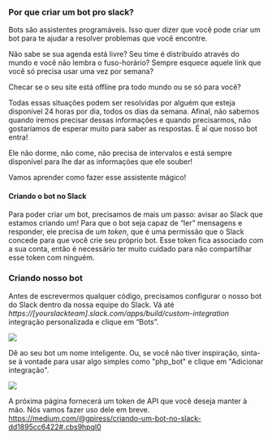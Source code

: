 ### Por que criar um bot pro slack?

Bots são assistentes programáveis. Isso quer dizer que você pode criar um bot para te ajudar a resolver problemas que você encontre. 

Não sabe se sua agenda está livre? Seu time é distribuído através do mundo e você não lembra o fuso-horário? Sempre esquece aquele link que você só precisa usar uma vez por semana? 

Checar se o seu site está offline pra todo mundo ou se só para você?

Todas essas situações podem ser resolvidas por alguém que esteja disponível 24 horas por dia, todos os dias da semana. Afinal, não sabemos quando iremos precisar dessas informações e quando precisarmos, não gostaríamos de esperar muito para saber as respostas. É aí que nosso bot entra! 

Ele não dorme, não come, não precisa de intervalos e está sempre disponível para lhe dar as informações que ele souber!

Vamos aprender como fazer esse assistente mágico!


#### Criando o bot no Slack

Para poder criar um bot, precisamos de mais um passo: avisar ao Slack que estamos criando um! Para que o bot seja capaz de “ler” mensagens e responder, ele precisa de um  _token_, que é uma permissão que o Slack concede para que você crie seu próprio bot.
Esse token fica associado com a sua conta, então é necessário ter muito cuidado para não compartilhar esse token com ninguém.

### Criando nosso bot
Antes de escrevermos qualquer código, precisamos configurar o nosso bot do Slack dentro da nossa equipe do Slack. Vá até *https://[yourslackteam].slack.com/apps/build/custom-integration* integração personalizada e clique em “Bots”.
  
![](https://www.twilio.com/blog/wp-content/uploads/2017/02/SuUYUoDfy60pGc5bE-C6WPS5A6ob-lpDhSTTnTc4ngp-fmMMZ9ezBErw88iM8En466SVled_DYd-ixzlWGr7U1m0kGH3-dEm1u-5t8h6NK0HRQywVtlBSvuxLrSfCuulx7Q8_wYh.png)

Dê ao seu bot um nome inteligente. Ou, se você não tiver inspiração, sinta-se à vontade para usar algo simples como "php_bot" e clique em "Adicionar integração".

![](https://www.twilio.com/blog/wp-content/uploads/2017/02/pq1aXzKShVuuaTlxcjGa1ibQQJEPqk_6Bhsz7Oi3ZYdRadpfYrWYno9zfFsbxhiWGM9YNw8tG_yCL9vT048yCDbtFfvWU5npW4aG9Uuo-luYjt4PrCzEVfu0F6ZppI_jXg6ypOjY.png)

A próxima página fornecerá um token de API que você deseja manter à mão. Nós vamos fazer uso dele em breve.
https://medium.com/@gpiress/criando-um-bot-no-slack-dd1895cc6422#.cbs9hpql0
